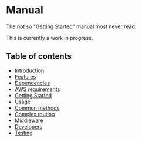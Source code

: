 # Manual

The not so "Getting Started" manual most never read.

This is currently a work in progress.

## Table of contents

- [Introduction](Introduction.md)
- [Features](Features.md)
- [Dependencies](Dependencies.md)
- [AWS requirements](AWSRequirements.md)
- [Getting Started](GettingStarted.md)
- [Usage](Usage.md)
- [Common methods](CommonMethods.md)
- [Complex routing](ComplexRouting.md)
- [Middleware](Middleware.md)
- [Developers](GettingStarted.md)
- [Testing](Testing.md)
